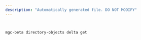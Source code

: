 ```yaml
---
description: "Automatically generated file. DO NOT MODIFY"
---
```


```bash


mgc-beta directory-objects delta get

```